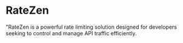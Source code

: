 # RateZen
"RateZen is a powerful rate limiting solution designed for developers seeking to control and manage API traffic efficiently.
